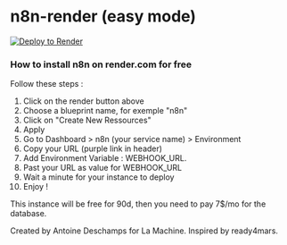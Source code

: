 # n8n-render (easy mode)

[![Deploy to Render](https://render.com/images/deploy-to-render-button.svg)](https://render.com/deploy)


### How to install n8n on render.com for free

Follow these steps :

1. Click on the render button above
2. Choose a blueprint name, for exemple "n8n"
3. Click on "Create New Ressources"
4. Apply
5. Go to Dashboard > n8n (your service name) > Environment
6. Copy your URL (purple link in header)
7. Add Environment Variable : WEBHOOK_URL.
8. Past your URL as value for WEBHOOK_URL
9. Wait a minute for your instance to deploy
10. Enjoy !


This instance will be free for 90d, then you need to pay 7$/mo for the database.

Created by Antoine Deschamps for La Machine. Inspired by ready4mars.
